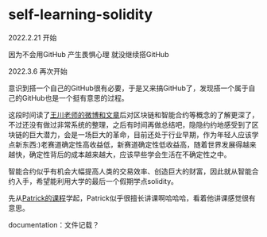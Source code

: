 # self-learning-solidity
2022.2.21 开始

因为不会用GitHub 产生畏惧心理 就没继续搭GitHub

2022.3.6 再次开始

意识到搭一个自己的GitHub很有必要，于是又来搞GitHub了，发现搭一个属于自己的GitHub也是一个挺有意思的过程。

这段时间读了[王川老师的微博和文章](http://chuan.us)后对区块链和智能合约等概念的了解更深了，不过还没有做过非常系统的整理，之后有时间再做总结吧，隐隐约约地感受到了区块链的巨大潜力，会是一场巨大的革命，目前还处于行业早期，作为年轻人应该学点新东西:)老赛道确定性高收益低，新赛道确定性低收益高，随着世界发展得越来越快，确定性背后的成本越来越大，应该早些学会生活在不确定性之中。

智能合约似乎有机会大幅提高人类的交易效率、创造巨大的财富，因此就从智能合约入手，希望能利用大学的最后一个假期学点solidity。

先从[Patrick的课程](https://www.youtube.com/watch?v=M576WGiDBdQ)学起，Patrick似乎很擅长讲课啊哈哈哈，看着他讲课感觉很有意思。

documentation：文件记载？
